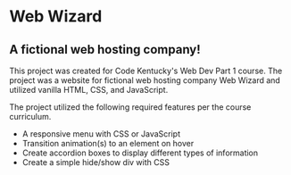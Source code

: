 
# Web Wizard

## A fictional web hosting company!

This project was created for Code Kentucky's Web Dev Part 1 course.  The project was a website for fictional web hosting company Web Wizard and utilized vanilla HTML, CSS, and JavaScript.


The project utilized the following required features per the course curriculum.

- A responsive menu with CSS or JavaScript
- Transition animation(s) to an element on hover
- Create accordion boxes to display different types of information
- Create a simple hide/show div with CSS